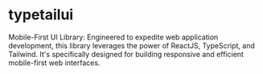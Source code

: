 # typetailui
Mobile-First UI Library: Engineered to expedite web application development, this library leverages the power of ReactJS, TypeScript, and Tailwind. It's specifically designed for building responsive and efficient mobile-first web interfaces.
